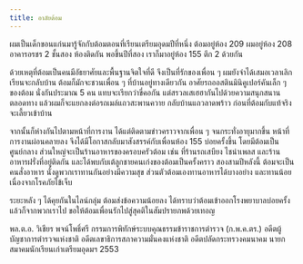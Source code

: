 ```yaml
---
title: อาลัยต้อม
---
```



ผมเป็นเด็กขอนแก่นมารู้จักกับต้อมตอนที่เรียนเตรียมอุดมปีที่หนึ่ง ต้อมอยู่ห้อง 209 ผมอยู่ห้อง 208 อาคารอรชร 2 ชั้นสอง ห้องติดกัน พอขึ้นปีที่สอง เราก็มาอยู่ห้อง 155 ตึก 2 ด้วยกัน

ด้วยเหตุที่ต้อมเป็นคนมีอัธยาศัยและพื้นฐานจิตใจที่ดี จึงเป็นที่รักของเพื่อน ๆ ผมยังจำได้เสมอเวลาเลิกเรียนจะกลับบ้าน ต้อมก็มักจะชวนเพื่อน ๆ ที่บ้านอยู่ทางเดียวกัน อาศัยรถออสตินมินิคูเปอร์คันเล็ก ๆ ของต้อม นั่งกันประมาณ 5 คน แทบจะเรียกว่าขี่คอกัน แต่สรวลเสเฮฮากันไปด้วยความสนุกสนานตลอดทาง แล้วผมก็จะแยกลงต่อรถเมล์แถวสะพานควาย กลับบ้านแถวลาดพร้าว ก่อนที่ต้อมกับแท้จริงจะเลี้ยวเข้าบ้าน

จากนั้นก็ห่างกันไปตามหน้าที่การงาน ได้แต่ติดตามข่าวคราวจากเพื่อน ๆ จนกระทั่งอายุมากขึ้น หน้าที่การงานผ่อนคลายลง จึงได้มีโอกาสกลับมาสังสรรค์กับเพื่อนห้อง 155 บ่อยครั้งขึ้น โดยมีต้อมเป็นศูนย์กลาง ส่วนใหญ่จะเป็นร้านอาหารของครอบครัวต้อม เช่น ที่ร้านรถเสบียง ไชน่าเพลส และร้านอาหารฝรั่งที่อยู่ติดกัน และได้พบกับเต้ลูกชายคนเก่งของต้อมเป็นครั้งคราว สองสามปีหลังนี้ ต้อมจะเป็นคนสั่งอาหาร นั่งดูพวกเราทานกันอย่างมีความสุข ส่วนตัวต้อมเองทานอาหารได้บางอย่าง และทานน้อย เนื่องจากโรคภัยไข้เจ็บ

ระยะหลัง ๆ ได้คุยกันในไลน์กลุ่ม ต้อมส่งข้อความน้อยลง ได้ทราบว่าต้อมเข้าออกโรงพยาบาลบ่อยครั้งแล้วก็จากพวกเราไป ขอให้ต้อมเพื่อนรักไปสู่สุคติในสัมปรายภพด้วยเทอญ

พล.ต.อ. วิเชียร พจน์โพธิ์ศรี
กรรมการพิทักษ์ระบบคุณธรรมข้าราชการตำรวจ (ก.พ.ค.ตร.)
อดีตผู้บัญชาการตำรวจแห่งชาติ อดีตเลขาธิการสภาความมั่นคงแห่งชาติ อดีตปลัดกระทรวงคมนาคม
นายกสมาคมนักเรียนเก่าเตรียมอุดมฯ 2553


